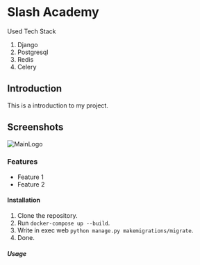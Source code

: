 # Slash Academy

Used Tech Stack

1. Django
2. Postgresql
3. Redis
4. Celery

## Introduction

This is a introduction to my project.

## Screenshots

![MainLogo](/media/for_readme/main_page.png)

### Features

- Feature 1
- Feature 2

#### Installation

1. Clone the repository.
2. Run `docker-compose up --build`.
3. Write in exec web `python manage.py makemigrations/migrate`.
4. Done.

##### Usage

